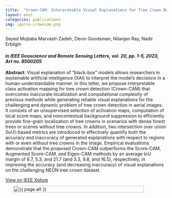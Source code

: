 ```yaml
---
title:  "Crown-CAM: Interpretable Visual Explanations for Tree Crown Detection in Aerial Images"
layout: post
categories: publications
img: igarss-crowncam.png
---
```


Seyed Mojtaba Marvasti-Zadeh, Devin Goodsman, Nilanjan Ray, Nadir Erbilgin 

#### *in IEEE Geoscience and Remote Sensing Letters, vol. 20, pp. 1-5, 2023, Art no. 8500205*


**Abstract**: Visual explanation of “black-box” models allows researchers in explainable artificial intelligence (XAI) to interpret the model’s decisions in a human-understandable manner. In this letter, we propose interpretable class activation mapping for tree crown detection (Crown-CAM) that overcomes inaccurate localization and computational complexity of previous methods while generating reliable visual explanations for the challenging and dynamic problem of tree crown detection in aerial images. It consists of an unsupervised selection of activation maps, computation of local score maps, and noncontextual background suppression to efficiently provide fine-grain localization of tree crowns in scenarios with dense forest trees or scenes without tree crowns. In addition, two intersection over union (IoU)-based metrics are introduced to effectively quantify both the accuracy and inaccuracy of generated explanations with respect to regions with or even without tree crowns in the image. Empirical evaluations demonstrate that the proposed Crown-CAM outperforms the Score-CAM, Augmented Score-CAM, and Eigen-CAM methods by an average IoU margin of 8.7, 5.3, and 21.7 (and 3.3, 9.8, and 16.5), respectively, in improving the accuracy (and decreasing inaccuracy) of visual explanations on the challenging NEON tree crown dataset.

<div class="button-container" style="margin-bottom:10px">
  <div class="more"><a href="https://ieeexplore.ieee.org/abstract/document/10113224">View on IEEE Xplore</a></div>
</div>



<div style="display:flex;justify-content:center;align-items:center">
  <img src="{{ site.baseurl }}/resources/publications/{{ page.img }}" alt="{{ page.alt }}" style="width:90%;height:auto;justify-content:center">
</div>

